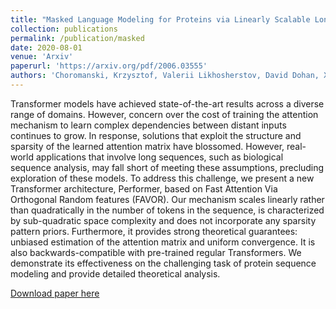 ```yaml
---
title: "Masked Language Modeling for Proteins via Linearly Scalable Long-Context Transformers"
collection: publications
permalink: /publication/masked
date: 2020-08-01
venue: 'Arxiv'
paperurl: 'https://arxiv.org/pdf/2006.03555'
authors: 'Choromanski, Krzysztof, Valerii Likhosherstov, David Dohan, Xingyou Song, Jared Davis, Tamas Sarlos, David Belanger, Lucy Colwell, and Adrian Weller.'
---
```

Transformer models have achieved state-of-the-art results across a diverse range of domains. However, concern over the cost of training the attention mechanism to learn complex dependencies between distant inputs continues to grow. In response, solutions that exploit the structure and sparsity of the learned attention matrix have blossomed. However, real-world applications that involve long sequences, such as biological sequence analysis, may fall short of meeting these assumptions, precluding exploration of these models. To address this challenge, we present a new Transformer architecture, Performer, based on Fast Attention Via Orthogonal Random features (FAVOR). Our mechanism scales linearly rather than quadratically in the number of tokens in the sequence, is characterized by sub-quadratic space complexity and does not incorporate any sparsity pattern priors. Furthermore, it provides strong theoretical guarantees: unbiased estimation of the attention matrix and uniform convergence. It is also backwards-compatible with pre-trained regular Transformers. We demonstrate its effectiveness on the challenging task of protein sequence modeling and provide detailed theoretical analysis.

[Download paper here](https://arxiv.org/pdf/2006.03555)
